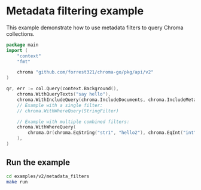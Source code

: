 # Metadata filtering example

This example demonstrate how to use metadata filters to query Chroma collections.

```go
package main
import (
    "context"
    "fmt"

	chroma "github.com/forrest321/chroma-go/pkg/api/v2"
)

qr, err := col.Query(context.Background(),
    chroma.WithQueryTexts("say hello"),
    chroma.WithIncludeQuery(chroma.IncludeDocuments, chroma.IncludeMetadatas),
    // Example with a single filter:
    // chroma.WithWhereQuery(StringFilter)

    // Example with multiple combined filters:
    chroma.WithWhereQuery(
        chroma.Or(chroma.EqString("str1", "hello2"), chroma.EqInt("int", 1)),
    ),
)
```

## Run the example

```bash
cd examples/v2/metadata_filters
make run
```
